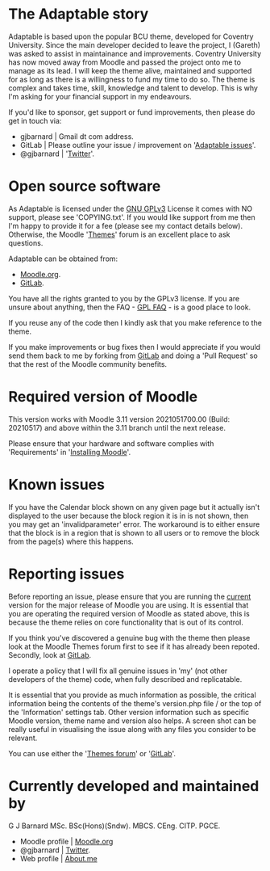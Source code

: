 The Adaptable story
===================
Adaptable is based upon the popular BCU theme, developed for Coventry University.  Since the main developer decided to leave the
project, I (Gareth) was asked to assist in maintainance and improvements.  Coventry University has now moved away from Moodle and
passed the project onto me to manage as its lead.  I will keep the theme alive, maintained and supported for as long as there is a
willingness to fund my time to do so.  The theme is complex and takes time, skill, knowledge and talent to develop.  This is why
I'm asking for your financial support in my endeavours.

If you'd like to sponsor, get support or fund improvements, then please do get in touch via:

- gjbarnard | Gmail dt com address.
- GitLab | Please outline your issue / improvement on '[Adaptable issues](https://gitlab.com/jezhops/moodle-theme_adaptable/-/issues)'.
- @gjbarnard | '[Twitter](https://twitter.com/gjbarnard)'.

Open source software
====================
As Adaptable is licensed under the [GNU GPLv3](https://www.gnu.org/licenses/gpl-3.0.en.html) License it comes with NO support,
please see 'COPYING.txt'. If you would like support from me then I'm happy to provide it for a fee (please see my contact details
below).  Otherwise, the Moodle '[Themes](https://moodle.org/mod/forum/view.php?id=46)' forum is an excellent place to ask questions.

Adaptable can be obtained from:

* [Moodle.org](https://moodle.org/plugins/theme_adaptable).
* [GitLab](https://gitlab.com/jezhops/moodle-theme_adaptable/-/releases).

You have all the rights granted to you by the GPLv3 license.  If you are unsure about anything, then the
FAQ - [GPL FAQ](https://www.gnu.org/licenses/gpl-faq.html) - is a good place to look.

If you reuse any of the code then I kindly ask that you make reference to the theme.

If you make improvements or bug fixes then I would appreciate if you would send them back to me by forking from
[GitLab](https://gitlab.com/jezhops/moodle-theme_adaptable) and doing a 'Pull Request' so that the rest of the Moodle community
benefits.

Required version of Moodle
==========================
This version works with Moodle 3.11 version 2021051700.00 (Build: 20210517) and above within the 3.11 branch until the next release.

Please ensure that your hardware and software complies with 'Requirements' in '[Installing Moodle](https://docs.moodle.org/311/en/Installing_Moodle)'.

Known issues
================
If you have the Calendar block shown on any given page but it actually isn't displayed to the user because the block region it is in
is not shown, then you may get an 'invalidparameter' error.  The workaround is to either ensure that the block is in a region that
is shown to all users or to remove the block from the page(s) where this happens.

Reporting issues
================
Before reporting an issue, please ensure that you are running the [current](https://moodle.org/plugins/theme_adaptable) version for
the major release of Moodle you are using.  It is essential that you are operating the required version of Moodle as stated above,
this is because the theme relies on core functionality that is out of its control.

If you think you've discovered a genuine bug with the theme then please look at the Moodle Themes forum first to see if it
has already been repoted.  Secondly, look at [GitLab](https://gitlab.com/jezhops/moodle-theme_adaptable/-/issues).

I operate a policy that I will fix all genuine issues in 'my' (not other developers of the theme) code, when fully described and
replicatable.

It is essential that you provide as much information as possible, the critical information being the contents of the theme's
version.php file / or the top of the 'Information' settings tab.  Other version information such as specific Moodle version,
theme name and version also helps.  A screen shot can be really useful in visualising the issue along with any files you
consider to be relevant.

You can use either the '[Themes forum](https://moodle.org/mod/forum/view.php?id=46)' or '[GitLab](https://gitlab.com/jezhops/moodle-theme_adaptable/-/issues)'.

Currently developed and maintained by
=====================================
G J Barnard MSc. BSc(Hons)(Sndw). MBCS. CEng. CITP. PGCE.

- Moodle profile | [Moodle.org](http://moodle.org/user/profile.php?id=442195)
- @gjbarnard | [Twitter](https://twitter.com/gjbarnard).
- Web profile | [About.me](http://about.me/gjbarnard)
